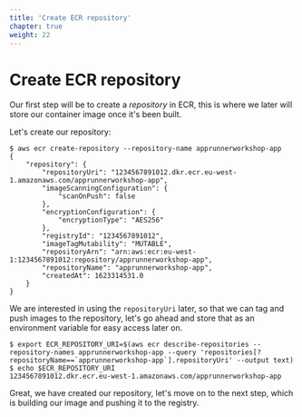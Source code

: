 ```yaml
---
title: 'Create ECR repository'
chapter: true
weight: 22
---
```


# Create ECR repository

Our first step will be to create a _repository_ in ECR, this is where we later will store our
container image once it's been built.

Let's create our repository:

```shell
$ aws ecr create-repository --repository-name apprunnerworkshop-app
{
    "repository": {
        "repositoryUri": "1234567891012.dkr.ecr.eu-west-1.amazonaws.com/apprunnerworkshop-app", 
        "imageScanningConfiguration": {
            "scanOnPush": false
        }, 
        "encryptionConfiguration": {
            "encryptionType": "AES256"
        }, 
        "registryId": "1234567891012", 
        "imageTagMutability": "MUTABLE", 
        "repositoryArn": "arn:aws:ecr:eu-west-1:1234567891012:repository/apprunnerworkshop-app", 
        "repositoryName": "apprunnerworkshop-app", 
        "createdAt": 1623314531.0
    }
}
```

We are interested in using the `repositoryUri` later, so that we can tag and push images to the
repository, let's go ahead and store that as an environment variable for easy access later on.

```shell
$ export ECR_REPOSITORY_URI=$(aws ecr describe-repositories --repository-names apprunnerworkshop-app --query 'repositories[?repositoryName==`apprunnerworkshop-app`].repositoryUri' --output text)
$ echo $ECR_REPOSITORY_URI
1234567891012.dkr.ecr.eu-west-1.amazonaws.com/apprunnerworkshop-app
```

Great, we have created our repository, let's move on to the next step, which is building our image
and pushing it to the registry.
